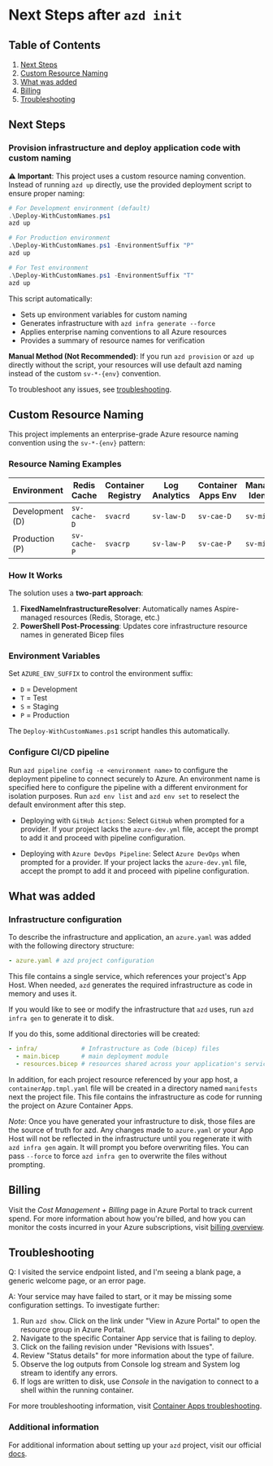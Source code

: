 # Next Steps after `azd init`

## Table of Contents

1. [Next Steps](#next-steps)
2. [Custom Resource Naming](#custom-resource-naming)
3. [What was added](#what-was-added)
4. [Billing](#billing)
5. [Troubleshooting](#troubleshooting)

## Next Steps

### Provision infrastructure and deploy application code with custom naming

**⚠️ Important**: This project uses a custom resource naming convention. Instead of running `azd up` directly, use the provided deployment script to ensure proper naming:

```powershell
# For Development environment (default)
.\Deploy-WithCustomNames.ps1
azd up

# For Production environment
.\Deploy-WithCustomNames.ps1 -EnvironmentSuffix "P"
azd up

# For Test environment
.\Deploy-WithCustomNames.ps1 -EnvironmentSuffix "T"
azd up
```

This script automatically:

- Sets up environment variables for custom naming
- Generates infrastructure with `azd infra generate --force`
- Applies enterprise naming conventions to all Azure resources
- Provides a summary of resource names for verification

**Manual Method (Not Recommended)**: If you run `azd provision` or `azd up` directly without the script, your resources will use default azd naming instead of the custom `sv-*-{env}` convention.

To troubleshoot any issues, see [troubleshooting](#troubleshooting).

## Custom Resource Naming

This project implements an enterprise-grade Azure resource naming convention using the `sv-*-{env}` pattern:

### Resource Naming Examples

| Environment     | Redis Cache  | Container Registry | Log Analytics | Container Apps Env | Managed Identity |
| --------------- | ------------ | ------------------ | ------------- | ------------------ | ---------------- |
| Development (D) | `sv-cache-D` | `svacrd`           | `sv-law-D`    | `sv-cae-D`         | `sv-mi-D`        |
| Production (P)  | `sv-cache-P` | `svacrp`           | `sv-law-P`    | `sv-cae-P`         | `sv-mi-P`        |

### How It Works

The solution uses a **two-part approach**:

1. **FixedNameInfrastructureResolver**: Automatically names Aspire-managed resources (Redis, Storage, etc.)
2. **PowerShell Post-Processing**: Updates core infrastructure resource names in generated Bicep files

### Environment Variables

Set `AZURE_ENV_SUFFIX` to control the environment suffix:

- `D` = Development
- `T` = Test
- `S` = Staging
- `P` = Production

The `Deploy-WithCustomNames.ps1` script handles this automatically.

### Configure CI/CD pipeline

Run `azd pipeline config -e <environment name>` to configure the deployment pipeline to connect securely to Azure. An environment name is specified here to configure the pipeline with a different environment for isolation purposes. Run `azd env list` and `azd env set` to reselect the default environment after this step.

- Deploying with `GitHub Actions`: Select `GitHub` when prompted for a provider. If your project lacks the `azure-dev.yml` file, accept the prompt to add it and proceed with pipeline configuration.

- Deploying with `Azure DevOps Pipeline`: Select `Azure DevOps` when prompted for a provider. If your project lacks the `azure-dev.yml` file, accept the prompt to add it and proceed with pipeline configuration.

## What was added

### Infrastructure configuration

To describe the infrastructure and application, an `azure.yaml` was added with the following directory structure:

```yaml
- azure.yaml # azd project configuration
```

This file contains a single service, which references your project's App Host. When needed, `azd` generates the required infrastructure as code in memory and uses it.

If you would like to see or modify the infrastructure that `azd` uses, run `azd infra gen` to generate it to disk.

If you do this, some additional directories will be created:

```yaml
- infra/            # Infrastructure as Code (bicep) files
  - main.bicep      # main deployment module
  - resources.bicep # resources shared across your application's services
```

In addition, for each project resource referenced by your app host, a `containerApp.tmpl.yaml` file will be created in a directory named `manifests` next the project file. This file contains the infrastructure as code for running the project on Azure Container Apps.

_Note_: Once you have generated your infrastructure to disk, those files are the source of truth for azd. Any changes made to `azure.yaml` or your App Host will not be reflected in the infrastructure until you regenerate it with `azd infra gen` again. It will prompt you before overwriting files. You can pass `--force` to force `azd infra gen` to overwrite the files without prompting.

## Billing

Visit the _Cost Management + Billing_ page in Azure Portal to track current spend. For more information about how you're billed, and how you can monitor the costs incurred in your Azure subscriptions, visit [billing overview](https://learn.microsoft.com/azure/developer/intro/azure-developer-billing).

## Troubleshooting

Q: I visited the service endpoint listed, and I'm seeing a blank page, a generic welcome page, or an error page.

A: Your service may have failed to start, or it may be missing some configuration settings. To investigate further:

1. Run `azd show`. Click on the link under "View in Azure Portal" to open the resource group in Azure Portal.
2. Navigate to the specific Container App service that is failing to deploy.
3. Click on the failing revision under "Revisions with Issues".
4. Review "Status details" for more information about the type of failure.
5. Observe the log outputs from Console log stream and System log stream to identify any errors.
6. If logs are written to disk, use _Console_ in the navigation to connect to a shell within the running container.

For more troubleshooting information, visit [Container Apps troubleshooting](https://learn.microsoft.com/azure/container-apps/troubleshooting).

### Additional information

For additional information about setting up your `azd` project, visit our official [docs](https://learn.microsoft.com/azure/developer/azure-developer-cli/make-azd-compatible?pivots=azd-convert).
